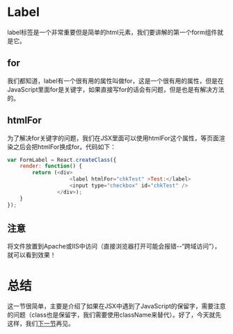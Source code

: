 # Label

label标签是一个非常重要但是简单的html元素，我们要讲解的第一个form组件就是它。


## for

我们都知道，label有一个很有用的属性叫做for，这是一个很有用的属性，但是在JavaScript里面for是关键字，如果直接写for的话会有问题，但是也是有解决方法的。


## htmlFor

为了解决for关键字的问题，我们在JSX里面可以使用htmlFor这个属性，等页面渲染之后会把htmlFor换成for。代码如下：
```js
var FormLabel = React.createClass({
    render: function() {
    	return (<div>
    				<label htmlFor="chkTest" >Test:</label>
    				<input type="checkbox" id="chkTest" />
    			</div>);
    }
});

```


## 注意
将文件放置到Apache或IIS中访问（直接浏览器打开可能会报错--“跨域访问”），就可以看到效果！


#  总结

这一节很简单，主要是介绍了如果在JSX中遇到了JavaScript的保留字，需要注意的问题（class也是保留字，我们需要使用className来替代）。好了，今天就先这样，我们[下一节](https://github.com/swfbarhr/React-Together/tree/master/Form/TextAreaSelect)再见。